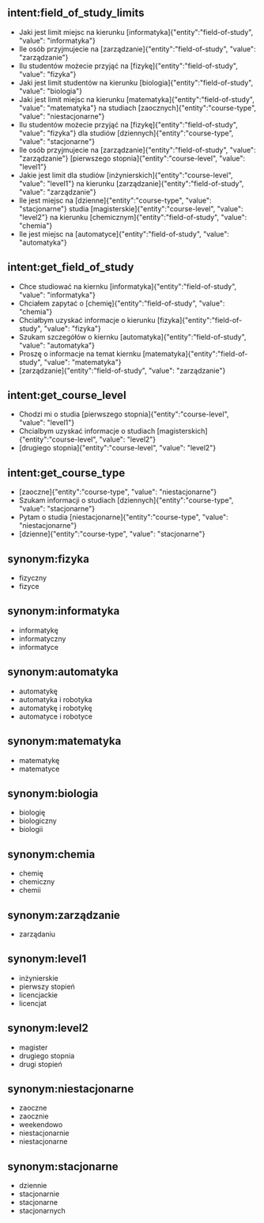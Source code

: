 ## intent:field_of_study_limits
-   Jaki jest limit miejsc na kierunku [informatyka]{"entity":"field-of-study", "value": "informatyka"}
-   Ile osób przyjmujecie na [zarządzanie]{"entity":"field-of-study", "value": "zarządzanie"}
-   Ilu studentów możecie przyjąć na [fizykę]{"entity":"field-of-study", "value": "fizyka"}
-   Jaki jest limit studentów na kierunku [biologia]{"entity":"field-of-study", "value": "biologia"}
-   Jaki jest limit miejsc na kierunku [matematyka]{"entity":"field-of-study", "value": "matematyka"} na studiach [zaocznych]{"entity":"course-type", "value": "niestacjonarne"}
-   Ilu studentów możecie przyjąć na [fizykę]{"entity":"field-of-study", "value": "fizyka"} dla studiów [dziennych]{"entity":"course-type", "value": "stacjonarne"}
-   Ile osób przyjmujecie na [zarządzanie]{"entity":"field-of-study", "value": "zarządzanie"} [pierwszego stopnia]{"entity":"course-level", "value": "level1"}
-   Jakie jest limit dla studiów [inżynierskich]{"entity":"course-level", "value": "level1"} na kierunku [zarządzanie]{"entity":"field-of-study", "value": "zarządzanie"}
-   Ile jest miejsc na [dzienne]{"entity":"course-type", "value": "stacjonarne"} studia [magisterskie]{"entity":"course-level", "value": "level2"} na kierunku [chemicznym]{"entity":"field-of-study", "value": "chemia"}
-   Ile jest miejsc na [automatyce]{"entity":"field-of-study", "value": "automatyka"}

## intent:get_field_of_study
-   Chce studiować na kiernku [informatyka]{"entity":"field-of-study", "value": "informatyka"}
-   Chciałem zapytać o [chemię]{"entity":"field-of-study", "value": "chemia"}
-   Chciałbym uzyskać informacje o kierunku [fizyka]{"entity":"field-of-study", "value": "fizyka"}
-   Szukam szczegółów o kiernku [automatyka]{"entity":"field-of-study", "value": "automatyka"}
-   Proszę o informacje na temat kiernku [matematyka]{"entity":"field-of-study", "value": "matematyka"}
-   [zarządzanie]{"entity":"field-of-study", "value": "zarządzanie"}

## intent:get_course_level
-   Chodzi mi o studia [pierwszego stopnia]{"entity":"course-level", "value": "level1"}
-   Chcialbym uzyskać informacje o studiach [magisterskich]{"entity":"course-level", "value": "level2"}
-   [drugiego stopnia]{"entity":"course-level", "value": "level2"}

## intent:get_course_type
-   [zaoczne]{"entity":"course-type", "value": "niestacjonarne"}
-   Szukam informacji o studiach [dziennych]{"entity":"course-type", "value": "stacjonarne"}
-   Pytam o studia [niestacjonarne]{"entity":"course-type", "value": "niestacjonarne"}
-   [dzienne]{"entity":"course-type", "value": "stacjonarne"}

## synonym:fizyka
-   fizyczny
-   fizyce

## synonym:informatyka
-   informatykę
-   informatyczny
-   informatyce

##  synonym:automatyka
-   automatykę
-   automatyka i robotyka
-   automatykę i robotykę
-   automatyce i robotyce

## synonym:matematyka
-   matematykę
-   matematyce

## synonym:biologia
-   biologię
-   biologiczny
-   biologii

##  synonym:chemia
-   chemię
-   chemiczny
-   chemii

##  synonym:zarządzanie
-   zarządaniu

## synonym:level1
-   inżynierskie
-   pierwszy stopień
-   licencjackie
-   licencjat

## synonym:level2
-   magister
-   drugiego stopnia
-   drugi stopień

## synonym:niestacjonarne
-   zaoczne
-   zaocznie
-   weekendowo
-   niestacjonarnie
-   niestacjonarne

## synonym:stacjonarne
-   dziennie
-   stacjonarnie
-   stacjonarne
-   stacjonarnych
